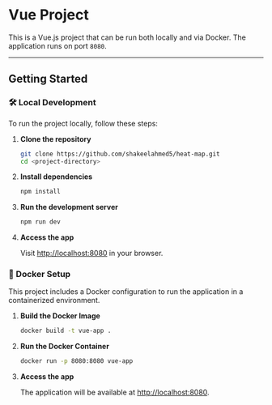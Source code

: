 # Vue Project

This is a Vue.js project that can be run both locally and via Docker. The application runs on port `8080`.

---

## Getting Started

### 🛠️ Local Development

To run the project locally, follow these steps:

1. **Clone the repository**

   ```bash
   git clone https://github.com/shakeelahmed5/heat-map.git
   cd <project-directory>
   ```

2. **Install dependencies**

   ```bash
   npm install
   ```

3. **Run the development server**

   ```bash
   npm run dev
   ```

4. **Access the app**

   Visit [http://localhost:8080](http://localhost:8080) in your browser.

### 🐳 Docker Setup

This project includes a Docker configuration to run the application in a containerized environment.

1. **Build the Docker Image**

   ```bash
   docker build -t vue-app .
   ```

2. **Run the Docker Container**

   ```bash
   docker run -p 8080:8080 vue-app
   ```

3. **Access the app**

   The application will be available at [http://localhost:8080](http://localhost:8080).


